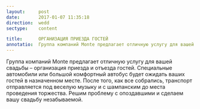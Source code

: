 ```yaml
---
layout:     post
date:       2017-01-07 11:35:18
direction:  wedd
sectype:    content

title:      ОРГАНИЗАЦИЯ ПРИЕЗДА ГОСТЕЙ              
annotatio:  Группа компаний Monte предлагает отличную услугу для вашей свадьбы – организация приезда и отъезда гостей. Специальные автомобили или большой комфортный автобус будет ожидать ваших гостей в назначенном месте. После того, как все собрались, транспорт отправляется под веселую музыку и с шампанским до места проведения торжества. Решим проблему с опоздавшими и сделаем вашу свадьбу незабываемой. 
---
```


Группа компаний Monte предлагает отличную услугу для вашей свадьбы – организация приезда и отъезда гостей. Специальные автомобили или большой комфортный автобус будет ожидать ваших гостей в назначенном месте. После того, как все собрались, транспорт отправляется под веселую музыку и с шампанским до места проведения торжества. Решим проблему с опоздавшими и сделаем вашу свадьбу незабываемой. 
